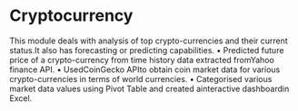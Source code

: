 # Cryptocurrency
This module deals with analysis of top crypto-currencies and their current status.It also has forecasting or predicting capabilities.
•  Predicted future price of a crypto-currency from time history data extracted fromYahoo finance API.
•  UsedCoinGecko APIto obtain coin market data for various crypto-currencies in terms of world currencies.
•  Categorised various market data values using Pivot Table and created ainteractive dashboardin Excel.
